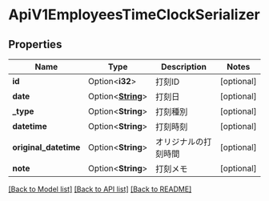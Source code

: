 # ApiV1EmployeesTimeClockSerializer

## Properties

Name | Type | Description | Notes
------------ | ------------- | ------------- | -------------
**id** | Option<**i32**> | 打刻ID | [optional]
**date** | Option<[**String**](string.md)> | 打刻日 | [optional]
**_type** | Option<**String**> | 打刻種別 | [optional]
**datetime** | Option<**String**> | 打刻時刻 | [optional]
**original_datetime** | Option<**String**> | オリジナルの打刻時間 | [optional]
**note** | Option<**String**> | 打刻メモ | [optional]

[[Back to Model list]](../README.md#documentation-for-models) [[Back to API list]](../README.md#documentation-for-api-endpoints) [[Back to README]](../README.md)


